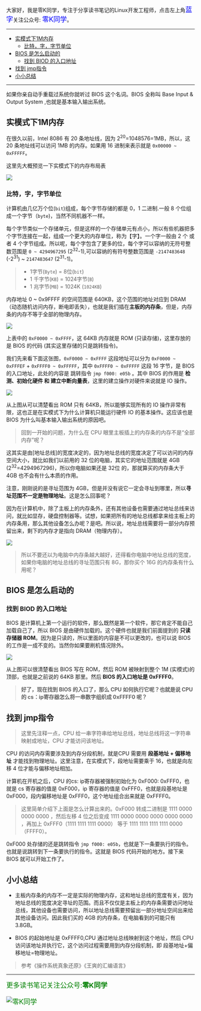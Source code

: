 大家好，我是零K同学，专注于分享读书笔记的Linux开发工程师，点击左上角<font color="blue" size=4 font-weight=bolder>蓝字</font>关注公众号: <font color="blue" size=4 font-weight=bolder>零K同学</font>。

----

- [实模式下1M内存](#实模式下1m内存)
	- [比特，字，字节单位](#比特字字节单位)
- [BIOS 是怎么启动的](#bios-是怎么启动的)
	- [找到 BIOD 的入口地址](#找到-biod-的入口地址)
- [找到 jmp指令](#找到-jmp指令)
- [小小总结](#小小总结)

----

如果你亲自动手重载过系统你就听过 BIOS 这个名词。BIOS 全称叫 Base Input & Output System ,也就是基本输入输出系统。

## 实模式下1M内存


在很久以前，Intel 8086 有 20 条地址线，因为 2<sup>20</sup>=1048576=1MB，所以，这 20 条地址线可以访问 1MB 的内存。如果用 16 进制来表示就是 `0x00000 ~ 0xFFFFF`。

这里先大概预览一下实模式下的内存布局表

![](https://cdn.jsdelivr.net/gh/kendall-cpp/blogPic@main/寻offer总结02/实模式内存布局.3fmzdzgtgye0.webp)

### 比特，字，字节单位

计算机由几亿万个位(`bit`)组成，每个字节存储的都是 0，1 二进制.一般 8 个位组成一个字节（`byte`)，当然不同机器不一样。

每个字节类似一个存储单元，但是这样的一个存储单元有点小，所以有些机器把多个字节连接在一起，组成一个更大的内存单位，称为【字】。一个字一般由 2 个 或者 4 个字节组成。所以呢，每个字包含了更多的位，每个字可以容纳的无符号整数范围是 `0 ~ 4294967295` (2<sup>32</sup>-1),可以容纳的有符号整数范围是 `-2147483648` (-2<sup>31</sup>) ~ `2147483647` (2<sup>31</sup>-1)。

> - 1字节(`Byte`) = 8位(`bit`)
> - 1 千字节(`KB`) = 1024字节(`B`)
> - 1 兆字节(`MB`) = 1024K (`1024KB`)

内存地址 0 ~ 0x9FFFF 的空间范围是 640KB，这个范围的地址对应到 DRAM（动态随机访问内存，断电即丢失），也就是我们插在**主板的内存条**，但是，内存条的内存不等于全部的物理内存。

![](https://cdn.jsdelivr.net/gh/kendall-cpp/blogPic@main/linux笔记01/BIOS内存分布01.2vgikalaamc0.png)

上表中的 `0xF0000 ~ 0xFFFF`，这 64KB 内存就是 ROM (只读存储)，这里存放的是 BIOS 的代码 (其实这里存储的只是跳转指令)。

我们先来看下面这张图，`0xF0000 ~ 0xFFFF` 这段地址可以分为 `0xF0000 ~ 0xFFFEF` + `0xFFFF0 ~ 0xFFFFF`，其中 `0xFFFF0 ~ 0xFFFFF` 这段 16 字节，是 BIOS 的入口地址，此处的内容是 跳转指令 `jmp f000: e05b` 。其中 BIOS 的作用是 **检测、初始化硬件 和 建立中断向量表**，这里的建立操作对硬件来说就是 IO 操作。

![](https://cdn.jsdelivr.net/gh/kendall-cpp/blogPic@main/linux笔记01/BIOS内存分布02.2n8j6l8cnew0.png)

从上图从可以清楚看出 ROM 只有 64KB，所以能够实现所有的 IO 操作非常有限，这也正是在实模式下为什么计算机只能运行硬件 IO 的基本操作。这应该也是 BIOS 为什么叫基本输入输出系统的原因吧。

> 回到一开始的问题，为什么在 CPU 眼里主板插上的内存条的内存不是“全部内存”呢？

这其实是由[地址总线]的宽度决定的，因为地址总线的宽度决定了可以访问的内存空间大小，就比如我们以前用的 32 位的电脑，其实它的地址范围就是 4GB (2<sup>32</sup>=4294967296)，所以你电脑如果还是 32位 的，那就算买的内存条大于 4GB 也不会有什么本质的作用。

注意，刚刚说的是寻址范围为 4GB，但是并没有说它一定会寻址到哪里，所以**寻址范围不一定是物理地址**。这是怎么回事呢？

因为在计算机中，除了主板上的内存条外，还有其他设备也需要通过地址总线来访问，就比如显存，硬盘控制器等。试想，如果把所有的地址总线都拿来给主板上的内存条用，那么其他设备怎么办呢？是吧。所以说，地址总线需要将一部分内存预留出来，剩下的内存才是指向 DRAM（物理内存）。

![](https://cdn.jsdelivr.net/gh/kendall-cpp/blogPic@main/linux笔记01/BIOS内存分布03.2xyt22fobb80.png)

> 所以不要还以为电脑中内存条越大越好，还得看你电脑中地址总线的宽度，如果你电脑的地址总线的寻址范围只有 8G，那你买个 16G 的内存条有什么用呢？

## BIOS 是怎么启动的

### 找到 BIOD 的入口地址

BIOS 是计算机上第一个运行的软件，那么既然是第一个软件，那它肯定不能自己加载自己了，所以 BIOS 是由硬件加载的。这个硬件也就是我们前面提到的 **只读存储器 ROM**。因为是只读的，所以里面的内容是不可以更改的，也可以说 BIOS 的工作是一成不变的。当然你如果要刷机情况除外。

![](https://cdn.jsdelivr.net/gh/kendall-cpp/blogPic@main/linux笔记01/BIOS启动01.6mbdqvlqwxs0.png)

从上图可以很清楚看出 BIOS 写在 ROM，然后 ROM 被映射到整个 1M (实模式)的顶部，也就是之前说的 64KB 那里。然后 **BIOS 的入口地址是 0xFFFF0**。


> **好了，现在找到 BIOS 的入口了，那么 CPU 如何执行它呢？也就是说 CPU 的 cs：ip寄存器怎么将一串数字组织成 0xFFFF0 呢？**

## 找到 jmp指令

> 这里先注释一点，CPU 给一串字符串给地址总线，地址总线将这一字符串映射成地址，CPU 才能访问该地址。

CPU 的访问内存需要涉及到内存分段机制，就是CPU 需要用 **段基地址 + 偏移地址** 才能找到物理地址。这里注意，在实模式下，段地址需要乘于 16，也就是向左移 4 位才能与偏移地址相加。

计算机在开机之后，CPU 的cs: ip寄存器被强制初始化为 0xF000: 0xFFF0，也就是 cs 寄存器的值是 0xF000，ip 寄存器的值是 0xFFF0，也就是段基地址是 0xF000，段内偏移地址是 0xFFF0，这个地址组合出来就是 0xFFFF0。

> 这里简单介绍下上面是怎么计算出来的。0xF000 转成二进制是 1111 0000 0000 0000 ，然后左移 4 位之后变成 1111 0000 0000 0000 0000 0000 ，再加上 0xFFF0（1111 1111 1111 0000） 等于 1111 1111 1111 1111 0000（FFFF0）。

0xF000 处存储的还是跳转指令 `jmp f000: e05b`，也就是下一条要执行的指令。也就是说跳转到下一条要执行的指令。这就是 BIOS 代码开始的地方。接下来 BIOS 就可以开始工作了。

## 小小总结

- 主板内存条的内存不一定是实际的物理内存，这和地址总线的宽度有关，因为地址总线的宽度决定寻址的范围。而且不仅仅是主板上的内存条需要访问地址总线，其他设备也需要访问，所以地址总线需要预留出一部分地址空间出来给其他设备访问。因此我们买的 4GB 的内存条，在电脑看到的可能只有 3.8GB。


- BIOS 的起始地址是 0xFFFF0,CPU 通过地址总线映射到这个地址，然后 CPU 访问该地址并执行它，这个访问过程需要用到内存分段机制，即 段基地址+偏移地址=物理地址。

> 参考《操作系统真象还原》《王爽的汇编语言》

----

<font color="green" size=4>更多读书笔记关注公众号:**零K同学**<font>

![零K同学](https://cdn.jsdelivr.net/gh/kendall-cpp/blogPic@main/blog-img-02/公众号二维码.leozf4yvy34.jpg)